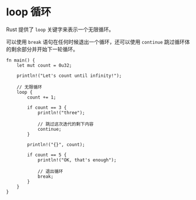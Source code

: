 # loop 循环

Rust 提供了 `loop` 关键字来表示一个无限循环。

可以使用 `break` 语句在任何时候退出一个循环，还可以使用 `continue` 跳过循环体的剩余部分并开始下一轮循环。

```rust,editable
fn main() {
    let mut count = 0u32;

    println!("Let's count until infinity!");

    // 无限循环
    loop {
        count += 1;

        if count == 3 {
            println!("three");

            // 跳过这次迭代的剩下内容
            continue;
        }

        println!("{}", count);

        if count == 5 {
            println!("OK, that's enough");

            // 退出循环
            break;
        }
    }
}
```
